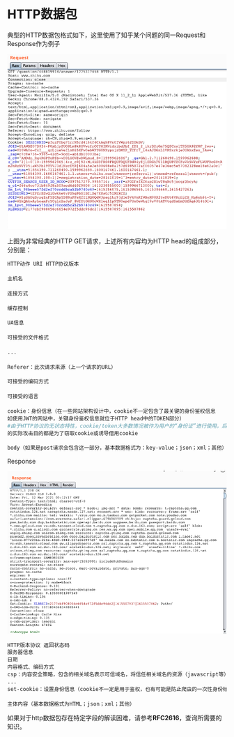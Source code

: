 # HTTP数据包

典型的HTTP数据包格式如下，这里使用了知乎某个问题的同一Request和Response作为例子

![HTTP%E6%95%B0%E6%8D%AE%E5%8C%85%202b20560a623644cc9e61d09cd0328758/Untitled.png](HTTP%E6%95%B0%E6%8D%AE%E5%8C%85%202b20560a623644cc9e61d09cd0328758/Untitled.png)

上图为非常经典的HTTP GET请求，上述所有内容均为HTTP head的组成部分，分别是：

```bash
HTTP动作 URI HTTP协议版本

主机名

连接方式

缓存控制

UA信息

可接受的文件格式

...

Referer：此次请求来源（上一个请求的URL）

可接受的编码方式

可接受的语言

cookie：身份信息（在一些网站架构设计中，cookie不一定包含了最关键的身份鉴权信息
如使用JWT的网站中，关键身份鉴权信息就位于HTTP head中的TOKEN部分）
#由于HTTP协议的无状态特性，cookie/token大多数情况被作为用户的“身份证”进行使用，后续诸多类型漏洞
的实际攻击目的都是为了窃取cookie或诱导借用cookie

body（如果是post请求会包含这一部分，基本数据格式为：key-value；json；xml；其他）
```

Response

![HTTP%E6%95%B0%E6%8D%AE%E5%8C%85%202b20560a623644cc9e61d09cd0328758/Untitled%201.png](HTTP%E6%95%B0%E6%8D%AE%E5%8C%85%202b20560a623644cc9e61d09cd0328758/Untitled%201.png)

```bash
HTTP版本协议 返回状态码
服务器信息
日期
内容格式、编码方式
csp：内容安全策略，包含的相关域名表示可信域名，将信任相关域名的资源（javascript等）
...
set-cookie：设置身份信息（cookie不一定是用于鉴权，也有可能是防止爬虫的一次性身份标签，视情况而定）

主体内容（基本数据格式为HTML；json；xml；其他）
```

如果对于http数据包存在特定字段的解读困难，请参考**RFC2616**，查询所需要的知识。